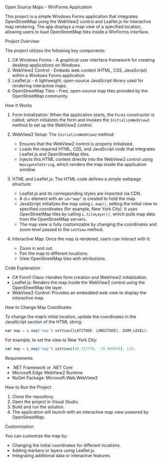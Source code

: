  Open Source Maps - WinForms Application

This project is a simple Windows Forms application that integrates OpenStreetMap using the WebView2 control and Leaflet.js for interactive map rendering. The app displays a map view of a specified location, allowing users to load OpenStreetMap tiles inside a WinForms interface.

Project Overview

The project utilizes the following key components:
1. C# Windows Forms - A graphical user interface framework for creating desktop applications on Windows.
2. WebView2 Control - Embeds web content (HTML, CSS, JavaScript) within a Windows Forms application.
3. Leaflet.js - A lightweight, open-source JavaScript library used for rendering interactive maps.
4. OpenStreetMap Tiles - Free, open-source map tiles provided by the OpenStreetMap community.

How It Works

1. Form Initialization:
   When the application starts, the `Form1` constructor is called, which initializes the form and invokes the `InitializeWebView2` method to set up the WebView2 control.

2. WebView2 Setup:
   The `InitializeWebView2` method:
   - Ensures that the WebView2 control is properly initialized.
   - Loads the required HTML, CSS, and JavaScript code that integrates Leaflet.js and OpenStreetMap tiles.
   - Injects this HTML content directly into the WebView2 control using `NavigateToString`, which renders the map inside the application window.

3. HTML and Leaflet.js:
   The HTML code defines a simple webpage structure:
   - Leaflet.js and its corresponding styles are imported via CDN.
   - A `div` element with an `id="map"` is created to hold the map.
   - JavaScript initializes the map using `L.map()`, setting the initial view to specified coordinates (for example, New York City). It uses OpenStreetMap tiles by calling `L.tileLayer()`, which pulls map data from the OpenStreetMap servers.
   - The map view is fully customizable by changing the coordinates and zoom level passed to the `setView` method.

4. Interactive Map:
   Once the map is rendered, users can interact with it:
   - Zoom in and out.
   - Pan the map to different locations.
   - View OpenStreetMap tiles with attributions.

Code Explanation

- C# Form1 Class: Handles form creation and WebView2 initialization.
- Leaflet.js: Renders the map inside the WebView2 control using the OpenStreetMap tile layer.
- WebView2 Control: Provides an embedded web view to display the interactive map.

How to Change Map Coordinates

To change the map’s initial location, update the coordinates in the JavaScript section of the HTML string:
```javascript
var map = L.map('map').setView([LATITUDE, LONGITUDE], ZOOM_LEVEL);
```
For example, to set the view to New York City:
```javascript
var map = L.map('map').setView([40.712776, -74.005974], 12);
```

Requirements

- .NET Framework or .NET Core
- Microsoft Edge WebView2 Runtime
- NuGet Package: Microsoft.Web.WebView2

How to Run the Project

1. Clone the repository.
2. Open the project in Visual Studio.
3. Build and run the solution.
4. The application will launch with an interactive map view powered by OpenStreetMap.

Customization

You can customize the map by:
- Changing the initial coordinates for different locations.
- Adding markers or layers using Leaflet.js.
- Integrating additional data or interactive features.

 
